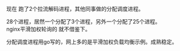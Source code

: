 现在 跑了2个拉流解码进程，其他同事做的分配调度进程。

28个进程，居然一个分配了3个进程，另外一个分配了25个进程。   
nginx平滑加权轮询的 就不借鉴下。

分配调度进程用go写的，网上多的是平滑加权负载均衡示例。成熟稳定。
